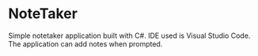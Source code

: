 # NoteTaker
Simple notetaker application built with C#. IDE used is Visual Studio Code. The application can add notes when prompted.
